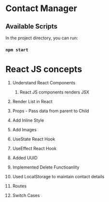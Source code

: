 # Contact Manager

## Available Scripts

In the project directory, you can run:

### `npm start`

# React JS concepts

1. Understand React Components
    1. React JS components renders JSX
    
2. Render List in React
3. Props - Pass data from parent to Child
4. Add Inline Style
5. Add Images
6. UseState React Hook
7. UseEffect React Hook
8. Added UUID
9. Implemented Delete Functioanlity
10. Used LocalStorage to maintain contact details 
11. Routes 
12. Switch Cases
